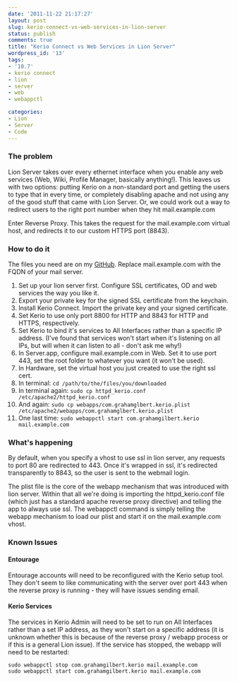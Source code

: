 ```yaml
---
date: '2011-11-22 21:17:27'
layout: post
slug: kerio-connect-vs-web-services-in-lion-server
status: publish
comments: true
title: "Kerio Connect vs Web Services in Lion Server"
wordpress_id: '13'
tags:
- '10.7'
- kerio connect
- lion
- server
- web
- webappctl

categories:
- Lion
- Server
- Code
---
```


### The problem


Lion Server takes over every ethernet interface when you enable any web services (Web, Wiki, Profile Manager, basically anything!). This leaves us with two options: putting Kerio on a non-standard port and getting the users to type that in every time, or completely disabling apache and not using any of the good stuff that came with Lion Server. Or, we could work out a way to redirect users to the right port number when they hit mail.example.com

Enter Reverse Proxy. This takes the request for the mail.example.com virtual host, and redirects it to our custom HTTPS port (8843).



### How to do it


The files you need are on my [GitHub](https://github.com/grahamgilbert/Lion_Kerio). Replace mail.example.com with the FQDN of your mail server.

1.	Set up your lion server first. Configure SSL certificates, OD and web services the way you like it.
2.	Export your private key for the signed SSL certificate from the keychain.
3.	Install Kerio Connect. Import the private key and your signed certificate.
4.	Set Kerio to use only port 8800 for HTTP and 8843 for HTTP and HTTPS, respectively.
5.	Set Kerio to bind it's services to All Interfaces rather than a specific IP address. (I've found that services won't start when it's listening on all IPs, but will when it can listen to all - don't ask me why!)
6.	In Server.app, configure mail.example.com in Web. Set it to use port 443, set the root folder to whatever you want (it won't be used).
7.	In Hardware, set the virtual host you just created to use the right ssl cert.
8.	In terminal: ```cd /path/to/the/files/you/downloaded```
9.	In terminal again: ```sudo cp httpd_kerio.conf /etc/apache2/httpd_kerio.conf```
10.	And again: ```sudo cp webapps/com.grahamglbert.kerio.plist /etc/apache2/webapps/com.grahamglbert.kerio.plist```
11.	One last time: ```sudo webappctl start com.grahamgilbert.kerio mail.example.com```

### What's happening

By default, when you specify a vhost to use ssl in lion server, any requests to port 80 are redirected to 443. Once it's wrapped in ssl, it's redirected transparently to 8843, so the user is sent to the webmail login.

The plist file is the core of the webapp mechanism that was introduced with lion server. Within that all we're doing is importing the httpd_kerio.conf file (which just has a standard apache reverse proxy directive) and telling the app to always use ssl. The webappctl command is simply telling the webapp mechanism to load our plist and start it on the mail.example.com vhost. 

### Known Issues

#### Entourage

Entourage accounts will need to be reconfigured with the Kerio setup tool. They don't seem to like communicating with the server over port 443 when the reverse proxy is running - they will have issues sending email.

#### Kerio Services

The services in Kerio Admin will need to be set to run on All Interfaces rather than a set IP address, as they won't start on a specific address (it is unknown whether this is because of the reverse proxy / webapp process or if this is a general Lion issue). If the service has stopped, the webapp will need to be restarted:

	sudo webappctl stop com.grahamgilbert.kerio mail.example.com
	sudo webappctl start com.grahamgilbert.kerio mail.example.com
